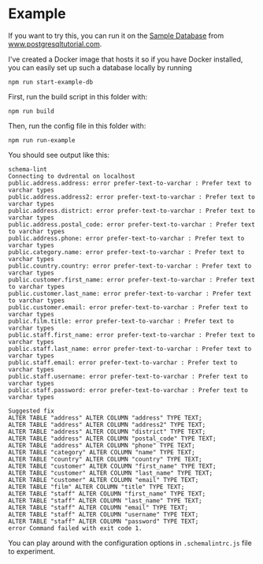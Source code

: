 # Example

If you want to try this, you can run it on the [Sample Database](https://www.postgresqltutorial.com/postgresql-sample-database/) from www.postgresqltutorial.com.

I've created a Docker image that hosts it so if you have Docker installed, you can easily set up such a database locally by running

```
npm run start-example-db
```
First, run the build script in this folder with:
```
npm run build
```
Then, run the config file in this folder with:
```
npm run run-example
```

You should see output like this:
```
schema-lint
Connecting to dvdrental on localhost
public.address.address: error prefer-text-to-varchar : Prefer text to varchar types
public.address.address2: error prefer-text-to-varchar : Prefer text to varchar types
public.address.district: error prefer-text-to-varchar : Prefer text to varchar types
public.address.postal_code: error prefer-text-to-varchar : Prefer text to varchar types
public.address.phone: error prefer-text-to-varchar : Prefer text to varchar types
public.category.name: error prefer-text-to-varchar : Prefer text to varchar types
public.country.country: error prefer-text-to-varchar : Prefer text to varchar types
public.customer.first_name: error prefer-text-to-varchar : Prefer text to varchar types
public.customer.last_name: error prefer-text-to-varchar : Prefer text to varchar types
public.customer.email: error prefer-text-to-varchar : Prefer text to varchar types
public.film.title: error prefer-text-to-varchar : Prefer text to varchar types
public.staff.first_name: error prefer-text-to-varchar : Prefer text to varchar types
public.staff.last_name: error prefer-text-to-varchar : Prefer text to varchar types
public.staff.email: error prefer-text-to-varchar : Prefer text to varchar types
public.staff.username: error prefer-text-to-varchar : Prefer text to varchar types
public.staff.password: error prefer-text-to-varchar : Prefer text to varchar types

Suggested fix
ALTER TABLE "address" ALTER COLUMN "address" TYPE TEXT;
ALTER TABLE "address" ALTER COLUMN "address2" TYPE TEXT;
ALTER TABLE "address" ALTER COLUMN "district" TYPE TEXT;
ALTER TABLE "address" ALTER COLUMN "postal_code" TYPE TEXT;
ALTER TABLE "address" ALTER COLUMN "phone" TYPE TEXT;
ALTER TABLE "category" ALTER COLUMN "name" TYPE TEXT;
ALTER TABLE "country" ALTER COLUMN "country" TYPE TEXT;
ALTER TABLE "customer" ALTER COLUMN "first_name" TYPE TEXT;
ALTER TABLE "customer" ALTER COLUMN "last_name" TYPE TEXT;
ALTER TABLE "customer" ALTER COLUMN "email" TYPE TEXT;
ALTER TABLE "film" ALTER COLUMN "title" TYPE TEXT;
ALTER TABLE "staff" ALTER COLUMN "first_name" TYPE TEXT;
ALTER TABLE "staff" ALTER COLUMN "last_name" TYPE TEXT;
ALTER TABLE "staff" ALTER COLUMN "email" TYPE TEXT;
ALTER TABLE "staff" ALTER COLUMN "username" TYPE TEXT;
ALTER TABLE "staff" ALTER COLUMN "password" TYPE TEXT;
error Command failed with exit code 1.
```

You can play around with the configuration options in `.schemalintrc.js` file to experiment.
